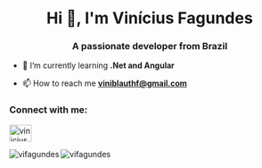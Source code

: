 <h1 align="center">Hi 👋, I'm Vinícius Fagundes</h1>
<h3 align="center">A passionate developer from Brazil</h3>

- 🌱 I’m currently learning **.Net and Angular**

- 📫 How to reach me **viniblauthf@gmail.com**

<h3>Connect with me:</h3>
<p><a href="https://linkedin.com/in/viniciusbfagundes" target="blank"><img src="https://raw.githubusercontent.com/rahuldkjain/github-profile-readme-generator/master/src/images/icons/Social/linked-in-alt.svg" alt="viniciusbfagundes" height="30" width="40" /></a></p>

<p><img align="left" src="https://github-readme-stats.vercel.app/api?username=vifagundes&show_icons=true&theme=dracula&rank_icon=github&include_all_commits=false&count_private=true&hide=prs,issues,contribs" alt="vifagundes" /></p>

<p><img align="center" src="https://github-readme-stats.vercel.app/api/top-langs?username=vifagundes&show_icons=true&theme=dracula&layout=compact&locale=en" alt="vifagundes" /></p>
